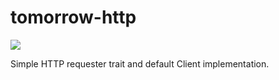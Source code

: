 # tomorrow-http
[![](http://www.wtfpl.net/wp-content/uploads/2012/12/wtfpl-badge-2.png)](http://www.wtfpl.net/)

Simple HTTP requester trait and default Client implementation.